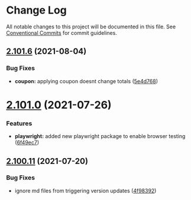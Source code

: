 # Change Log

All notable changes to this project will be documented in this file.
See [Conventional Commits](https://conventionalcommits.org) for commit guidelines.

## [2.101.6](https://github.com/ho-nl/m2-pwa/compare/@reachdigital/magento-cart-checkout@2.101.5...@reachdigital/magento-cart-checkout@2.101.6) (2021-08-04)


### Bug Fixes

* **coupon:** applying coupon doesnt change totals ([5e4d768](https://github.com/ho-nl/m2-pwa/commit/5e4d768e19471b527da92cd46c313b59df9ca8cb))





# [2.101.0](https://github.com/ho-nl/m2-pwa/compare/@reachdigital/magento-cart-checkout@2.100.19...@reachdigital/magento-cart-checkout@2.101.0) (2021-07-26)


### Features

* **playwright:** added new playwright package to enable browser testing ([6f49ec7](https://github.com/ho-nl/m2-pwa/commit/6f49ec7595563775b96ebf21c27e39da1282e8d9))





## [2.100.11](https://github.com/ho-nl/m2-pwa/compare/@reachdigital/magento-cart-checkout@2.100.10...@reachdigital/magento-cart-checkout@2.100.11) (2021-07-20)


### Bug Fixes

* ignore md files from triggering version updates ([4f98392](https://github.com/ho-nl/m2-pwa/commit/4f9839250b3a32d3070da5290e5efcc5e2243fba))
